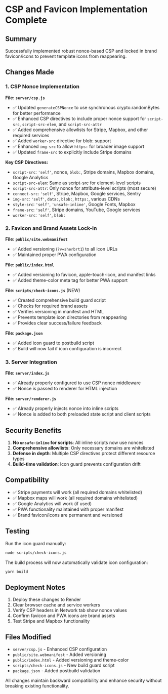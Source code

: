 # CSP and Favicon Implementation Complete

## Summary

Successfully implemented robust nonce-based CSP and locked in brand favicon/icons to prevent template icons from reappearing.

## Changes Made

### 1. CSP Nonce Implementation

**File: `server/csp.js`**
- ✅ Updated `generateCSPNonce` to use synchronous crypto.randomBytes for better performance
- ✅ Enhanced CSP directives to include proper nonce support for `script-src`, `script-src-elem`, and `script-src-attr`
- ✅ Added comprehensive allowlists for Stripe, Mapbox, and other required services
- ✅ Added `worker-src` directive for blob: support
- ✅ Enhanced `img-src` to allow `https:` for broader image support
- ✅ Updated `frame-src` to explicitly include Stripe domains

**Key CSP Directives:**
- `script-src`: `'self'`, nonce, `blob:`, Stripe domains, Mapbox domains, Google Analytics
- `script-src-elem`: Same as script-src for element-level scripts
- `script-src-attr`: Only nonce for attribute-level scripts (most secure)
- `connect-src`: `'self'`, Stripe, Mapbox, Google services, Sentry
- `img-src`: `'self'`, `data:`, `blob:`, `https:`, various CDNs
- `style-src`: `'self'`, `'unsafe-inline'`, Google Fonts, Mapbox
- `frame-src`: `'self'`, Stripe domains, YouTube, Google services
- `worker-src`: `'self'`, `blob:`

### 2. Favicon and Brand Assets Lock-in

**File: `public/site.webmanifest`**
- ✅ Added versioning (`?v=sherbrt1`) to all icon URLs
- ✅ Maintained proper PWA configuration

**File: `public/index.html`**
- ✅ Added versioning to favicon, apple-touch-icon, and manifest links
- ✅ Added theme-color meta tag for better PWA support

**File: `scripts/check-icons.js`** (NEW)
- ✅ Created comprehensive build guard script
- ✅ Checks for required brand assets
- ✅ Verifies versioning in manifest and HTML
- ✅ Prevents template icon directories from reappearing
- ✅ Provides clear success/failure feedback

**File: `package.json`**
- ✅ Added icon guard to postbuild script
- ✅ Build will now fail if icon configuration is incorrect

### 3. Server Integration

**File: `server/index.js`**
- ✅ Already properly configured to use CSP nonce middleware
- ✅ Nonce is passed to renderer for HTML injection

**File: `server/renderer.js`**
- ✅ Already properly injects nonce into inline scripts
- ✅ Nonce is added to both preloaded state script and client scripts

## Security Benefits

1. **No `unsafe-inline` for scripts**: All inline scripts now use nonces
2. **Comprehensive allowlists**: Only necessary domains are whitelisted
3. **Defense in depth**: Multiple CSP directives protect different resource types
4. **Build-time validation**: Icon guard prevents configuration drift

## Compatibility

- ✅ Stripe payments will work (all required domains whitelisted)
- ✅ Mapbox maps will work (all required domains whitelisted)
- ✅ Google Analytics will work (if used)
- ✅ PWA functionality maintained with proper manifest
- ✅ Brand favicon/icons are permanent and versioned

## Testing

Run the icon guard manually:
```bash
node scripts/check-icons.js
```

The build process will now automatically validate icon configuration:
```bash
yarn build
```

## Deployment Notes

1. Deploy these changes to Render
2. Clear browser cache and service workers
3. Verify CSP headers in Network tab show nonce values
4. Confirm favicon and PWA icons are brand assets
5. Test Stripe and Mapbox functionality

## Files Modified

- `server/csp.js` - Enhanced CSP configuration
- `public/site.webmanifest` - Added versioning
- `public/index.html` - Added versioning and theme-color
- `scripts/check-icons.js` - New build guard script
- `package.json` - Added postbuild validation

All changes maintain backward compatibility and enhance security without breaking existing functionality.
